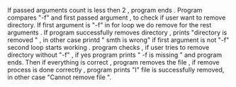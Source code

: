 If passed arguments count is less then 2 , program ends .
Program compares "-f" and first passed argument , to check if user want to remove directory.
If first argument is "-f" in for loop we do remove for the rest arguments . 
If program successfully removes directory , prints "directory is removed " , in other case printd " smth is wrong"
if first argument is not "-f" second loop starts working .
program checks , if user tries to remove directory without "-f" , if yes program prints " -f is missing " and program ends.
Then if everything is correct , program removes the file , if remove process is done correctly , program prints "I" file is successfully removed,
in other case "Cannot remove file ".

